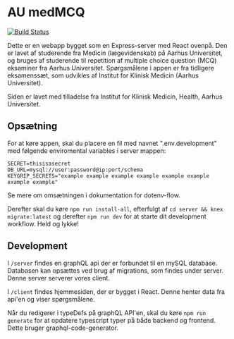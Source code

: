 # AU medMCQ

[![Build Status](https://travis-ci.com/thomasjensen1194/medmcq.svg?branch=master)](https://travis-ci.com/thomasjensen1194/medmcq)

Dette er en webapp bygget som en Express-server med React ovenpå. Den er lavet af studerende fra Medicin (lægevidenskab) på Aarhus Universitet, og bruges af studerende til repetition af multiple choice question (MCQ) eksaminer fra Aarhus Universitet. Spørgsmålene i appen er fra tidligere eksamenssæt, som udvikles af Institut for Klinisk Medicin (Aarhus Universitet).

Siden er lavet med tilladelse fra Institut for Klinisk Medicin, Health, Aarhus Universitet.

## Opsætning

For at køre appen, skal du placere en fil med navnet ".env.development" med følgende enviromental variables i server mappen:

```
SECRET=thisisasecret
DB_URL=mysql://user:password@ip:port/schema
KEYGRIP_SECRETS="example example example example example example example example"
```

Se mere om omsætningen i dokumentation for dotenv-flow.
  
Derefter skal du køre `npm run install-all`, efterfulgt af `cd server && knex migrate:latest` og derefter `npm run dev` for at starte dit development workflow. Held og lykke!

## Development

I `/server` findes en graphQL api der er forbundet til en mySQL database. Databasen kan opsættes ved brug af migrations, som findes under server. Denne server serverer vores client.

I `/client` findes hjemmesiden, der er bygget i React. Denne henter data fra api'en og viser spørgsmålene.

Når du redigerer i typeDefs på graphQL API'en, skal du køre `npm run generate` for at opdatere typescript typer på både backend og frontend. Dette bruger graphql-code-generator.
